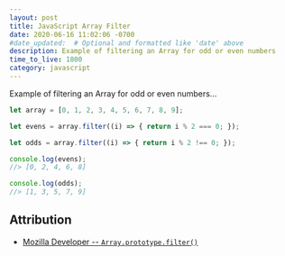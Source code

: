 ```yaml
---
layout: post
title: JavaScript Array Filter
date: 2020-06-16 11:02:06 -0700
#date_updated:  # Optional and formatted like 'date' above
description: Example of filtering an Array for odd or even numbers
time_to_live: 1800
category: javascript
---
```




Example of filtering an Array for odd or even numbers...


```javascript
let array = [0, 1, 2, 3, 4, 5, 6, 7, 8, 9];

let evens = array.filter((i) => { return i % 2 === 0; });

let odds = array.filter((i) => { return i % 2 !== 0; });

console.log(evens);
//> [0, 2, 4, 6, 8]

console.log(odds);
//> [1, 3, 5, 7, 9]
```



## Attribution
[heading__attribution]: #attribution "Resources that where helpful in writing this post"


- [Mozilla Developer -- `Array.prototype.filter()`](https://developer.mozilla.org/en-US/docs/Web/JavaScript/Reference/Global_Objects/Array/filter)
